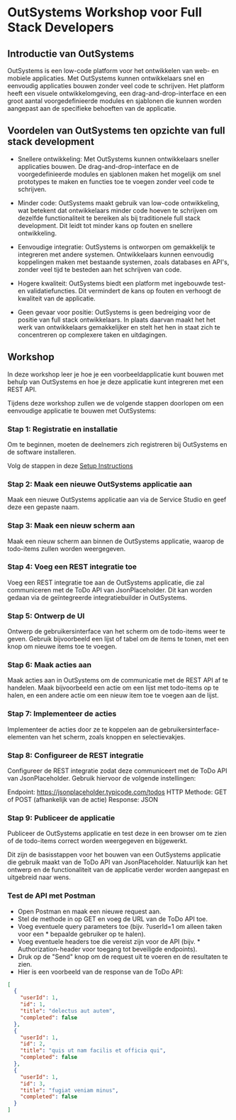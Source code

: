# OutSystems Workshop voor Full Stack Developers

## Introductie van OutSystems

OutSystems is een low-code platform voor het ontwikkelen van web- en mobiele applicaties. Met OutSystems kunnen ontwikkelaars snel en eenvoudig applicaties bouwen zonder veel code te schrijven. Het platform heeft een visuele ontwikkelomgeving, een drag-and-drop-interface en een groot aantal voorgedefinieerde modules en sjablonen die kunnen worden aangepast aan de specifieke behoeften van de applicatie.

## Voordelen van OutSystems ten opzichte van full stack development

* Snellere ontwikkeling: Met OutSystems kunnen ontwikkelaars sneller applicaties bouwen. De drag-and-drop-interface en de voorgedefinieerde modules en sjablonen maken het mogelijk om snel prototypes te maken en functies toe te voegen zonder veel code te schrijven.

* Minder code: OutSystems maakt gebruik van low-code ontwikkeling, wat betekent dat ontwikkelaars minder code hoeven te schrijven om dezelfde functionaliteit te bereiken als bij traditionele full stack development. Dit leidt tot minder kans op fouten en snellere ontwikkeling.

* Eenvoudige integratie: OutSystems is ontworpen om gemakkelijk te integreren met andere systemen. Ontwikkelaars kunnen eenvoudig koppelingen maken met bestaande systemen, zoals databases en API's, zonder veel tijd te besteden aan het schrijven van code.

* Hogere kwaliteit: OutSystems biedt een platform met ingebouwde test- en validatiefuncties. Dit vermindert de kans op fouten en verhoogt de kwaliteit van de applicatie.

* Geen gevaar voor positie: OutSystems is geen bedreiging voor de positie van full stack ontwikkelaars. In plaats daarvan maakt het het werk van ontwikkelaars gemakkelijker en stelt het hen in staat zich te concentreren op complexere taken en uitdagingen.

## Workshop

In deze workshop leer je hoe je een voorbeeldapplicatie kunt bouwen met behulp van OutSystems en hoe je deze applicatie kunt integreren met een REST API.

Tijdens deze workshop zullen we de volgende stappen doorlopen om een eenvoudige applicatie te bouwen met OutSystems:

### Stap 1: Registratie en installatie

Om te beginnen, moeten de deelnemers zich registreren bij OutSystems en de software installeren.

Volg de stappen in deze [Setup Instructions](https://docs.google.com/presentation/d/1Dz1-CtfY7c8jxx07sO_RjN-MId_Hvy6ZnKm-gWpv0QA/edit?usp=share_link)

### Stap 2: Maak een nieuwe OutSystems applicatie aan

Maak een nieuwe OutSystems applicatie aan via de Service Studio en geef deze een gepaste naam.

### Stap 3: Maak een nieuw scherm aan

Maak een nieuw scherm aan binnen de OutSystems applicatie, waarop de todo-items zullen worden weergegeven.

### Stap 4: Voeg een REST integratie toe

Voeg een REST integratie toe aan de OutSystems applicatie, die zal communiceren met de ToDo API van JsonPlaceholder. Dit kan worden gedaan via de geïntegreerde integratiebuilder in OutSystems.

### Stap 5: Ontwerp de UI

Ontwerp de gebruikersinterface van het scherm om de todo-items weer te geven. Gebruik bijvoorbeeld een lijst of tabel om de items te tonen, met een knop om nieuwe items toe te voegen.

### Stap 6: Maak acties aan

Maak acties aan in OutSystems om de communicatie met de REST API af te handelen. Maak bijvoorbeeld een actie om een lijst met todo-items op te halen, en een andere actie om een nieuw item toe te voegen aan de lijst.

### Stap 7: Implementeer de acties

Implementeer de acties door ze te koppelen aan de gebruikersinterface-elementen van het scherm, zoals knoppen en selectievakjes.

### Stap 8: Configureer de REST integratie

Configureer de REST integratie zodat deze communiceert met de ToDo API van JsonPlaceholder. Gebruik hiervoor de volgende instellingen:

Endpoint: <https://jsonplaceholder.typicode.com/todos>
HTTP Methode: GET of POST (afhankelijk van de actie)
Response: JSON

### Stap 9: Publiceer de applicatie

Publiceer de OutSystems applicatie en test deze in een browser om te zien of de todo-items correct worden weergegeven en bijgewerkt.

Dit zijn de basisstappen voor het bouwen van een OutSystems applicatie die gebruik maakt van de ToDo API van JsonPlaceholder. Natuurlijk kan het ontwerp en de functionaliteit van de applicatie verder worden aangepast en uitgebreid naar wens.

### Test de API met Postman

* Open Postman en maak een nieuwe request aan.
* Stel de methode in op GET en voeg de URL van de ToDo API toe.
* Voeg eventuele query parameters toe (bijv. ?userId=1 om alleen taken voor een * bepaalde gebruiker op te halen).
* Voeg eventuele headers toe die vereist zijn voor de API (bijv. * Authorization-header voor toegang tot beveiligde endpoints).
* Druk op de "Send" knop om de request uit te voeren en de resultaten te zien.
* Hier is een voorbeeld van de response van de ToDo API:

```json
[
  {
    "userId": 1,
    "id": 1,
    "title": "delectus aut autem",
    "completed": false
  },
  {
    "userId": 1,
    "id": 2,
    "title": "quis ut nam facilis et officia qui",
    "completed": false
  },
  {
    "userId": 1,
    "id": 3,
    "title": "fugiat veniam minus",
    "completed": false
  }
]
